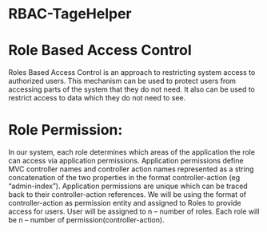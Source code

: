 # RBAC-TageHelper
# Role Based Access Control
Roles Based Access Control is an approach to restricting system access to authorized users. This mechanism can be used to protect users from accessing parts of the system that they do not need. It also can be used to restrict access to data which they do not need to see.

# Role Permission: 
 In our system, each role determines which areas of the application the role can access via application permissions.  Application permissions define MVC controller names and controller action names represented as a string concatenation of the two properties in the format controller-action (eg “admin-index”).  Application permissions are unique which can be traced back to their controller-action references. We will be using the format of controller-action as permission entity and assigned to Roles to provide access for users.
User will be assigned to n – number of roles. Each role will be n – number of permission(controller-action). 
